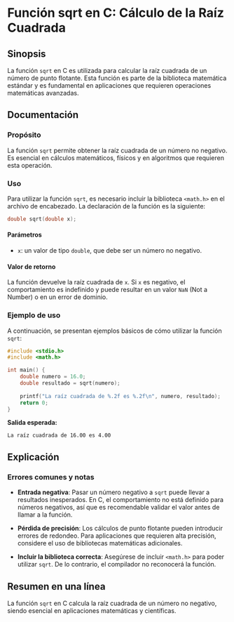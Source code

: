 <!--
Meta Description: # Función sqrt en C: Cálculo de la Raíz Cuadrada ## Sinopsis La función `sqrt` en C es utilizada para calcular la raíz cuadrada de un número de punto ...
Meta Keywords: función, sqrt, raíz, cuadrada, para
-->

# Función sqrt en C: Cálculo de la Raíz Cuadrada

## Sinopsis
La función `sqrt` en C es utilizada para calcular la raíz cuadrada de un número de punto flotante. Esta función es parte de la biblioteca matemática estándar y es fundamental en aplicaciones que requieren operaciones matemáticas avanzadas.

## Documentación
### Propósito
La función `sqrt` permite obtener la raíz cuadrada de un número no negativo. Es esencial en cálculos matemáticos, físicos y en algoritmos que requieren esta operación.

### Uso
Para utilizar la función `sqrt`, es necesario incluir la biblioteca `<math.h>` en el archivo de encabezado. La declaración de la función es la siguiente:

```c
double sqrt(double x);
```

#### Parámetros
- `x`: un valor de tipo `double`, que debe ser un número no negativo.

#### Valor de retorno
La función devuelve la raíz cuadrada de `x`. Si `x` es negativo, el comportamiento es indefinido y puede resultar en un valor `NaN` (Not a Number) o en un error de dominio.

### Ejemplo de uso

A continuación, se presentan ejemplos básicos de cómo utilizar la función `sqrt`:

```c
#include <stdio.h>
#include <math.h>

int main() {
    double numero = 16.0;
    double resultado = sqrt(numero);
    
    printf("La raíz cuadrada de %.2f es %.2f\n", numero, resultado);
    return 0;
}
```

**Salida esperada:**
```
La raíz cuadrada de 16.00 es 4.00
```

## Explicación
### Errores comunes y notas
- **Entrada negativa**: Pasar un número negativo a `sqrt` puede llevar a resultados inesperados. En C, el comportamiento no está definido para números negativos, así que es recomendable validar el valor antes de llamar a la función.
  
- **Pérdida de precisión**: Los cálculos de punto flotante pueden introducir errores de redondeo. Para aplicaciones que requieren alta precisión, considere el uso de bibliotecas matemáticas adicionales.

- **Incluir la biblioteca correcta**: Asegúrese de incluir `<math.h>` para poder utilizar `sqrt`. De lo contrario, el compilador no reconocerá la función.

## Resumen en una línea
La función `sqrt` en C calcula la raíz cuadrada de un número no negativo, siendo esencial en aplicaciones matemáticas y científicas.